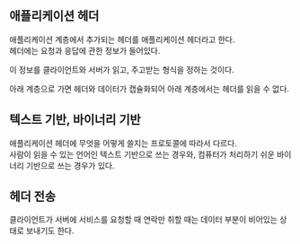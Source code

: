## 애플리케이션 헤더

애플리케이션 계층에서 추가되는 헤더를 애플리케이션 헤더라고 한다.  
헤더에는 요청과 응답에 관한 정보가 들어있다.

이 정보를 클라이언트와 서버가 읽고, 주고받는 형식을 정하는 것이다.

아래 계층으로 가면 헤더와 데이터가 캡슐화되어 아래 계층에서는 헤더를 읽을 수 없다.

## 텍스트 기반, 바이너리 기반

애플리케이션 헤더에 무엇을 어떻게 쓸지는 프로토콜에 따라서 다르다.  
사람이 읽을 수 있는 언어인 텍스트 기반으로 쓰는 경우와, 컴퓨터가 처리하기 쉬운 바이너리 기반으로 쓰는 경우가 있다.

## 헤더 전송

클라이언트가 서버에 서비스를 요청할 때 연락만 취할 때는 데이터 부분이 비어있는 상태로 보내기도 한다.
